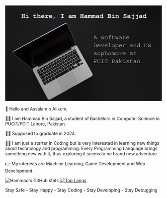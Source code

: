 ![Hi, there I am Hammad Bin Sajjad. A software developer and CS sophomore at FCIT Pakistan](pexels-nao-triponez-129208.jpg)

👋 Hello and Assalam o Alikum,

🙋‍♂️ I am Hammad Bin Sajjad, a student of Bachelors in Computer Science in PUCIT/FCIT Lahore, Pakistan.

👨‍🎓 Supposed to graduate in 2024.

👨‍💻 I am just a starter in Coding but is very interested in learning new things about technology and programming.
  Every Programming Language brings something new with it, thus exploring it seems to be brand new adventure.

👉 My interests are Machine Learning, Game Development and Web Development.

![Hammad's GitHub stats](https://github-readme-stats.vercel.app/api?username=hammadbinsajjad&show_icons=true&theme=radical)
[![Top Langs](https://github-readme-stats.vercel.app/api/top-langs/?username=hammadbinsajjad)](https://github.com/anuraghazra/github-readme-stats)

Stay Safe - Stay Happy - Stay Coding - Stay Developing - Stay Debugging 
